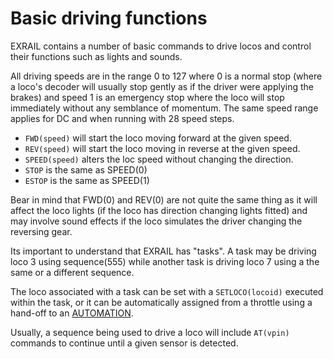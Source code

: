 # Basic driving functions

EXRAIL contains a number of basic commands to drive locos and control their functions such as lights and sounds.

All driving speeds are in the range 0 to 127 where 0 is a normal stop (where a loco's decoder will usually stop gently as if the driver were applying the brakes) and speed 1 is an emergency stop where the loco will stop immediately without any semblance of momentum. The same speed range applies for DC and when running with 28 speed steps. 


- `FWD(speed)` will start the loco moving forward at the given speed.
- `REV(speed)` will start the loco moving in reverse at the given speed.
- `SPEED(speed)` alters the loc speed without changing the direction.
- `STOP` is the same as SPEED(0)
- `ESTOP` is the same as SPEED(1)

Bear in mind that FWD(0) and REV(0) are not quite the same thing as it will affect the loco lights (if the loco has direction changing lights fitted) and may involve sound effects if the loco simulates the driver changing the reversing gear.

Its important to understand that EXRAIL has "tasks". A task may be driving loco 3 using sequence(555) while another task is driving loco 7 using a the same or a different sequence.

The loco associated with a task can be set with a `SETLOCO(locoid)` executed within the task, or it can be automatically assigned from a throttle using a hand-off to an [AUTOMATION](?AUTOMATION).

Usually, a sequence being used to drive a loco will include `AT(vpin)` commands to continue until a given sensor is detected.
